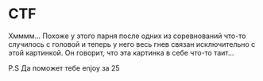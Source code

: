 # CTF
Хмммм... Похоже у этого парня после одних из соревнований что-то случилось с головой и теперь у него весь гнев связан исключительно с этой картинкой. Он говорит, что эта картинка в себе что-то таит...

P.S Да поможет тебе enjoy за 25
